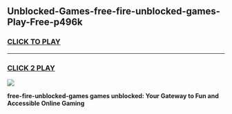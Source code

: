 
## Unblocked-Games-free-fire-unblocked-games-Play-Free-p496k
<h3>
<a href="https://premium76.site?title=free-fire-unblocked-games&ref=17A">CLICK TO PLAY</a></h3>
<hr>

<h3>
<a href="https://premium76.site?title=free-fire-unblocked-games&ref=17A">CLICK 2 PLAY</a>
  
</h3>

<a href="https://premium76.site?title=free-fire-unblocked-games&ref=17A"><img src="https://clearcache.store/games.png"></a>


**free-fire-unblocked-games games unblocked: Your Gateway to Fun and Accessible Online Gaming**
